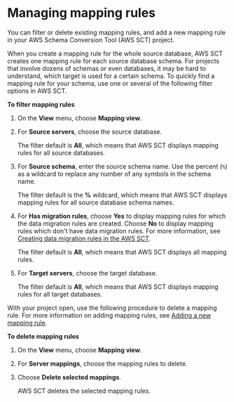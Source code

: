 # Managing mapping rules<a name="CHAP_Mapping.Edit"></a>

You can filter or delete existing mapping rules, and add a new mapping rule in your AWS Schema Conversion Tool \(AWS SCT\) project\.

When you create a mapping rule for the whole source database, AWS SCT creates one mapping rule for each source database schema\. For projects that involve dozens of schemas or even databases, it may be hard to understand, which target is used for a certain schema\. To quickly find a mapping rule for your schema, use one or several of the following filter options in AWS SCT\.

**To filter mapping rules**

1. On the **View** menu, choose **Mapping view**\.

1. For **Source servers**, choose the source database\.

   The filter default is **All**, which means that AWS SCT displays mapping rules for all source databases\.

1. For **Source schema**, enter the source schema name\. Use the percent \(`%`\) as a wildcard to replace any number of any symbols in the schema name\.

   The filter default is the **%** wildcard, which means that AWS SCT displays mapping rules for all source database schema names\.

1. For **Has migration rules**, choose **Yes** to display mapping rules for which the data migration rules are created\. Choose **No** to display mapping rules which don't have data migration rules\. For more information, see [Creating data migration rules in the AWS SCT](agents.dw.md#agents.Filtering)\.

   The filter default is **All**, which means that AWS SCT displays all mapping rules\.

1. For **Target servers**, choose the target database\.

   The filter default is **All**, which means that AWS SCT displays mapping rules for all target databases\.

With your project open, use the following procedure to delete a mapping rule\. For more information on adding mapping rules, see [Adding a new mapping rule](CHAP_Mapping.New.md)\.

**To delete mapping rules**

1.  On the **View** menu, choose **Mapping view**\. 

1. For **Server mappings**, choose the mapping rules to delete\. 

1. Choose **Delete selected mappings**\.

    AWS SCT deletes the selected mapping rules\. 